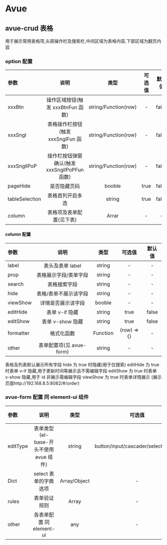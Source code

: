 # Avue

## avue-crud 表格

用于展示常用表格项,头部操作栏及搜索栏,中间区域为表格内容,下部区域为翻页内容

### option 配置

| 参数           |                     说明                     |         类型         | 可选值 | 默认值 |
| :------------- | :------------------------------------------: | :------------------: | :----: | :----: |
| xxxBtn         |      操作区域按钮(触发 xxxBtnFun 函数)       | string/Function(row) |   -    | false  |
| xxxSngl        |    表格操作栏按钮 (触发 xxxSnglFun 函数)     | string/Function(row) |   -    | false  |
| xxxSngllPoP    | 操作栏按钮弹窗确认(触发 xxxSngllPoPFun 函数) | string/Function(row) |   -    | false  |
| pageHide       |                 是否隐藏页码                 |        booble        |  true  | false  |
| tableSelection |               表格首列开启多选               |        string        |  true  | false  |
| column         |           表格项及表单配置(见下表)           |        Arrar         |   -    |   -    |

#### column 配置

| 参数      |           说明           |   类型   |   可选值    | 默认值 |
| :-------- | :----------------------: | :------: | :---------: | :----: |
| label     |     表头及表单 label     |  string  |      -      |   -    |
| prop      |  表格展示字段/表单字段   |  string  |      -      |   -    |
| search    |       表格搜索字段       |  string  |      -      |   -    |
| hide      |  表格/表单不展示该字段   |  string  |      -      |   -    |
| viewShow  |    详情是否展示该字段    |  booble  |      -      |   -    |
| editHide  |      表单 v-if 隐藏      |  string  |    true     | false  |
| editShow  |     表单 v-show 隐藏     |  string  |    true     | false  |
| formatter |        格式化函数        | Function | (row) => {} |   -    |
| other     | 表单配置项(见 avue-form) |  string  |      -      |   -    |

表格及列表默认展示所有字段
hide 为 true 时隐藏(用于仅搜索)
editHide 为 true 时表单 v-if 隐藏,用于更新时间等展示且不需编辑字段
editShow 为 true 时表单 v-show 隐藏,用于 id 非展示需编辑字段
viewShow 为 true 时表单详情展示 (展示页面http://192.168.8.5:8082/#/order)

### avue-form 配置 同 element-ui 组件

| 参数     |                  说明                   |     类型     |               可选值                | 默认值 |
| :------- | :-------------------------------------: | :----------: | :---------------------------------: | :----: |
| editType | 表单类型(el- base-开头不使用 avue 组件) |    string    | button/input/cascader/select/switch | input  |
| Dict     |          select 表单的字典选项          | Array/Object |                  -                  |   -    |
| rules    |              表单验证规则               |    Array     |                  -                  |   -    |
| other    |        各表单配置 同 element-ui         |     any      |                  -                  |   -    |
